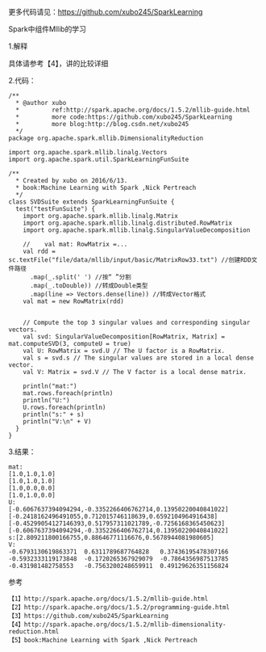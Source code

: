 
更多代码请见：https://github.com/xubo245/SparkLearning

Spark中组件Mllib的学习

1.解释
   
具体请参考【4】，讲的比较详细


2.代码：

	/**
	  * @author xubo
	  *         ref:http://spark.apache.org/docs/1.5.2/mllib-guide.html
	  *         more code:https://github.com/xubo245/SparkLearning
	  *         more blog:http://blog.csdn.net/xubo245
	  */
	package org.apache.spark.mllib.DimensionalityReduction
	
	import org.apache.spark.mllib.linalg.Vectors
	import org.apache.spark.util.SparkLearningFunSuite
	
	/**
	  * Created by xubo on 2016/6/13.
	  * book:Machine Learning with Spark ,Nick Pertreach
	  */
	class SVDSuite extends SparkLearningFunSuite {
	  test("testFunSuite") {
	    import org.apache.spark.mllib.linalg.Matrix
	    import org.apache.spark.mllib.linalg.distributed.RowMatrix
	    import org.apache.spark.mllib.linalg.SingularValueDecomposition
	
	    //    val mat: RowMatrix =...
	    val rdd = sc.textFile("file/data/mllib/input/basic/MatrixRow33.txt") //创建RDD文件路径
	      .map(_.split(' ') //按“ ”分割
	      .map(_.toDouble)) //转成Double类型
	      .map(line => Vectors.dense(line)) //转成Vector格式
	    val mat = new RowMatrix(rdd)
	
	
	    // Compute the top 3 singular values and corresponding singular vectors.
	    val svd: SingularValueDecomposition[RowMatrix, Matrix] = mat.computeSVD(3, computeU = true)
	    val U: RowMatrix = svd.U // The U factor is a RowMatrix.
	    val s = svd.s // The singular values are stored in a local dense vector.
	    val V: Matrix = svd.V // The V factor is a local dense matrix.
	
	    println("mat:")
	    mat.rows.foreach(println)
	    println("U:")
	    U.rows.foreach(println)
	    println("s:" + s)
	    println("V:\n" + V)
	  }
	}



3.结果：

	mat:
	[1.0,1.0,1.0]
	[1.0,1.0,1.0]
	[1.0,0.0,0.0]
	[1.0,1.0,0.0]
	U:
	[-0.6067637394094294,-0.3352266406762714,0.13950220040841022]
	[-0.2418162496491055,0.712015746118639,0.6592104964916438]
	[-0.45299054127146393,0.517957311021789,-0.7256168365450623]
	[-0.6067637394094294,-0.3352266406762714,0.13950220040841022]
	s:[2.809211800166755,0.88646771116676,0.5678944081980605]
	V:
	-0.6793130619863371  0.6311789687764828   0.37436195478307166  
	-0.5932333119173848  -0.1720265367929079  -0.7864356987513785  
	-0.431981482758553   -0.7563200248659911  0.49129626351156824  


参考

	【1】http://spark.apache.org/docs/1.5.2/mllib-guide.html 
	【2】http://spark.apache.org/docs/1.5.2/programming-guide.html
	【3】https://github.com/xubo245/SparkLearning
	【4】http://spark.apache.org/docs/1.5.2/mllib-dimensionality-reduction.html
	【5】book:Machine Learning with Spark ,Nick Pertreach
